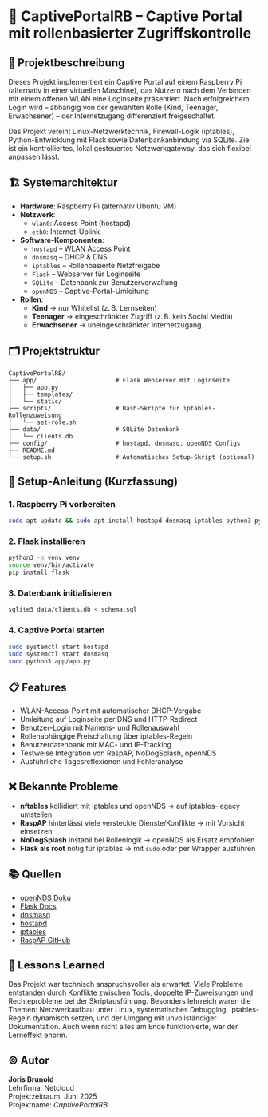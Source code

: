 
# 📡 CaptivePortalRB – Captive Portal mit rollenbasierter Zugriffskontrolle

## 🧩 Projektbeschreibung

Dieses Projekt implementiert ein Captive Portal auf einem Raspberry Pi (alternativ in einer virtuellen Maschine), das Nutzern nach dem Verbinden mit einem offenen WLAN eine Loginseite präsentiert. Nach erfolgreichem Login wird – abhängig von der gewählten Rolle (Kind, Teenager, Erwachsener) – der Internetzugang differenziert freigeschaltet.

Das Projekt vereint Linux-Netzwerktechnik, Firewall-Logik (iptables), Python-Entwicklung mit Flask sowie Datenbankanbindung via SQLite. Ziel ist ein kontrolliertes, lokal gesteuertes Netzwerkgateway, das sich flexibel anpassen lässt.

## 🏗️ Systemarchitektur

- **Hardware**: Raspberry Pi (alternativ Ubuntu VM)
- **Netzwerk**:
  - `wlan0`: Access Point (hostapd)
  - `eth0`: Internet-Uplink
- **Software-Komponenten**:
  - `hostapd` – WLAN Access Point
  - `dnsmasq` – DHCP & DNS
  - `iptables` – Rollenbasierte Netzfreigabe
  - `Flask` – Webserver für Loginseite
  - `SQLite` – Datenbank zur Benutzerverwaltung
  - `openNDS` – Captive-Portal-Umleitung
- **Rollen**:
  - **Kind** → nur Whitelist (z. B. Lernseiten)
  - **Teenager** → eingeschränkter Zugriff (z. B. kein Social Media)
  - **Erwachsener** → uneingeschränkter Internetzugang

## 🗂️ Projektstruktur

```
CaptivePortalRB/
├── app/                      # Flask Webserver mit Loginseite
│   ├── app.py
│   ├── templates/
│   └── static/
├── scripts/                  # Bash-Skripte für iptables-Rollenzuweisung
│   └── set-role.sh
├── data/                     # SQLite Datenbank
│   └── clients.db
├── config/                   # hostapd, dnsmasq, openNDS Configs
├── README.md
└── setup.sh                  # Automatisches Setup-Skript (optional)
```

## 🚀 Setup-Anleitung (Kurzfassung)

### 1. Raspberry Pi vorbereiten
```bash
sudo apt update && sudo apt install hostapd dnsmasq iptables python3 python3-pip
```

### 2. Flask installieren
```bash
python3 -m venv venv
source venv/bin/activate
pip install flask
```

### 3. Datenbank initialisieren
```bash
sqlite3 data/clients.db < schema.sql
```

### 4. Captive Portal starten
```bash
sudo systemctl start hostapd
sudo systemctl start dnsmasq
sudo python3 app/app.py
```

## 📋 Features

- WLAN-Access-Point mit automatischer DHCP-Vergabe
- Umleitung auf Loginseite per DNS und HTTP-Redirect
- Benutzer-Login mit Namens- und Rollenauswahl
- Rollenabhängige Freischaltung über iptables-Regeln
- Benutzerdatenbank mit MAC- und IP-Tracking
- Testweise Integration von RaspAP, NoDogSplash, openNDS
- Ausführliche Tagesreflexionen und Fehleranalyse

## ❌ Bekannte Probleme

- **nftables** kollidiert mit iptables und openNDS → auf iptables-legacy umstellen
- **RaspAP** hinterlässt viele versteckte Dienste/Konflikte → mit Vorsicht einsetzen
- **NoDogSplash** instabil bei Rollenlogik → openNDS als Ersatz empfohlen
- **Flask als root** nötig für iptables → mit `sudo` oder per Wrapper ausführen

## 📚 Quellen

- [openNDS Doku](https://opennds.readthedocs.io/en/stable/)
- [Flask Docs](https://flask.palletsprojects.com/)
- [dnsmasq](http://www.thekelleys.org.uk/dnsmasq/doc.html)
- [hostapd](https://w1.fi/hostapd/)
- [iptables](https://man7.org/linux/man-pages/man8/iptables.8.html)
- [RaspAP GitHub](https://github.com/RaspAP/raspap-webgui)

## 🧠 Lessons Learned

Das Projekt war technisch anspruchsvoller als erwartet. Viele Probleme entstanden durch Konflikte zwischen Tools, doppelte IP-Zuweisungen und Rechteprobleme bei der Skriptausführung. Besonders lehrreich waren die Themen: Netzwerkaufbau unter Linux, systematisches Debugging, iptables-Regeln dynamisch setzen, und der Umgang mit unvollständiger Dokumentation. Auch wenn nicht alles am Ende funktionierte, war der Lerneffekt enorm.

## © Autor

**Joris Brunold**  
Lehrfirma: Netcloud  
Projektzeitraum: Juni 2025  
Projektname: *CaptivePortalRB*

